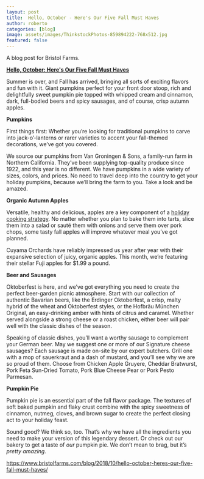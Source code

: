 ```yaml
---
layout: post
title:  Hello, October - Here's Our Five Fall Must Haves
author: roberto
categories: [blog]
image: assets/images/ThinkstockPhotos-859894222-768x512.jpg
featured: false
---
```

A blog post for Bristol Farms.

[**Hello, October: Here's Our Five Fall Must Haves**][id]

Summer is over, and Fall has arrived, bringing all sorts of exciting flavors and fun with it. Giant pumpkins perfect for your front door stoop, rich and delightfully sweet pumpkin pie topped with whipped cream and cinnamon, dark, full-bodied beers and spicy sausages, and of course, crisp autumn apples.

**Pumpkins**

First things first: Whether you’re looking for traditional pumpkins to carve into jack-o’-lanterns or rarer varieties to accent your fall-themed decorations, we’ve got you covered.

We source our pumpkins from Van Groningen & Sons, a family-run farm in Northern California. They’ve been supplying top-quality produce since 1922, and this year is no different. We have pumpkins in a wide variety of sizes, colors, and prices. No need to travel deep into the country to get your holiday pumpkins, because we’ll bring the farm to you. Take a look and be amazed. 

**Organic Autumn Apples**

Versatile, healthy and delicious, apples are a key component of a [holiday cooking strategy](https://www.foodnetwork.com/recipes/photos/healthy-fall-apple-recipes). No matter whether you plan to bake them into tarts, slice them into a salad or sauté them with onions and serve them over pork chops, some tasty fall apples will improve whatever meal you’ve got planned.

Cuyama Orchards have reliably impressed us year after year with their expansive selection of juicy, organic apples. This month, we’re featuring their stellar Fuji apples for $1.99 a pound. 

**Beer and Sausages**

Oktoberfest is here, and we’ve got everything you need to create the perfect beer-garden picnic atmosphere. Start with our collection of authentic Bavarian beers, like the Erdinger Oktoberfest, a crisp, malty hybrid of the wheat and Oktoberfest styles, or the Hofbräu München Original, an easy-drinking amber with hints of citrus and caramel. Whether served alongside a strong cheese or a roast chicken, either beer will pair well with the classic dishes of the season.  

Speaking of classic dishes, you’ll want a worthy sausage to complement your German beer. May we suggest one or more of our Signature cheese sausages? Each sausage is made on-site by our expert butchers. Grill one with a mop of sauerkraut and a dash of mustard, and you’ll see why we are so proud of them. Choose from Chicken Apple Gruyere, Cheddar Bratwurst, Pork Feta Sun-Dried Tomato, Pork Blue Cheese Pear or Pork Pesto Parmesan.

**Pumpkin Pie**

Pumpkin pie is an essential part of the fall flavor package. The textures of soft baked pumpkin and flaky crust combine with the spicy sweetness of cinnamon, nutmeg, cloves, and brown sugar to create the perfect closing act to your holiday feast.

Sound good? We think so, too. That’s why we have all the ingredients you need to make your version of this legendary dessert. Or check out our bakery to get a taste of *our* pumpkin pie. We don’t mean to brag, but it’s *pretty* *amazing*.

https://www.bristolfarms.com/blog/2018/10/hello-october-heres-our-five-fall-must-haves/

[id]: https://www.bristolfarms.com/blog/2018/10/hello-october-heres-our-five-fall-must-haves/
